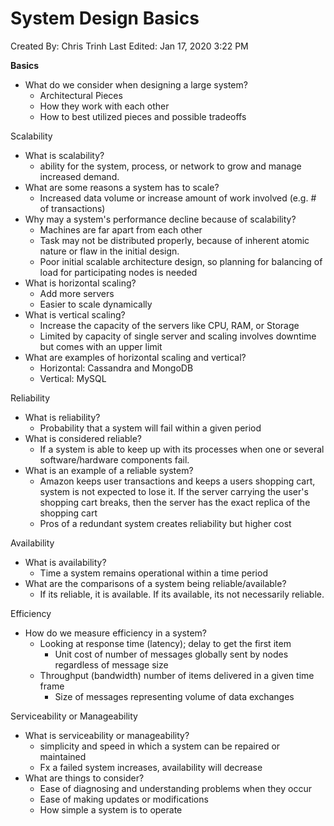 # System Design Basics

Created By: Chris Trinh
Last Edited: Jan 17, 2020 3:22 PM

**Basics**

- What do we consider when designing a large system?
    - Architectural Pieces
    - How they work with each other
    - How to best utilized pieces and possible tradeoffs

Scalability

- What is scalability?
    - ability for the system, process, or network to grow and manage increased demand.
- What are some reasons a system has to scale?
    - Increased data volume or increase amount of work involved (e.g. # of transactions)
- Why may a system's performance decline because of scalability?
    - Machines are far apart from each other
    - Task may not be distributed properly, because of inherent atomic nature or flaw in the initial design.
    - Poor initial scalable architecture design, so planning for balancing of load for participating nodes is needed
- What is horizontal scaling?
    - Add more servers
    - Easier to scale dynamically
- What is vertical scaling?
    - Increase the capacity of the servers like CPU, RAM, or Storage
    - Limited by capacity of single server and scaling involves downtime but comes with an upper limit
- What are examples of horizontal scaling and vertical?
    - Horizontal: Cassandra and MongoDB
    - Vertical: MySQL

Reliability

- What is reliability?
    - Probability that a system will fail within a given period
- What is considered reliable?
    - If a system is able to keep up with its processes when one or several software/hardware components fail.
- What is an example of a reliable system?
    - Amazon keeps user transactions and keeps a users shopping cart, system is not expected to lose it. If the server carrying the user's shopping cart breaks, then the server has the exact replica of the shopping cart
    - Pros of a redundant system creates reliability but higher cost

Availability

- What is availability?
    - Time a system remains operational within a time period
- What are the comparisons of a system being reliable/available?
    - If its reliable, it is available. If its available, its not necessarily reliable.

Efficiency

- How do we measure efficiency in a system?
    - Looking at response time (latency); delay to get the first item
        - Unit cost of number of messages globally sent by nodes regardless of message size
    - Throughput (bandwidth) number of items delivered in a given time frame
        - Size of messages representing volume of data exchanges

Serviceability or Manageability 

- What is serviceability or manageability?
    - simplicity and speed in which a system can be repaired or maintained
    - Fx a failed system increases, availability will decrease
- What are things to consider?
    - Ease of diagnosing and understanding problems when they occur
    - Ease of making updates or modifications
    - How simple a system is to operate